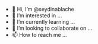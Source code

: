 - 👋 Hi, I’m @seydinablache
- 👀 I’m interested in ...
- 🌱 I’m currently learning ...
- 💞️ I’m looking to collaborate on ...
- 📫 How to reach me ...

<!---
seydinablache/seydinablache is a ✨ special ✨ repository because its `README.md` (this file) appears on your GitHub profile.
You can click the Preview link to take a look at your changes.
--->
